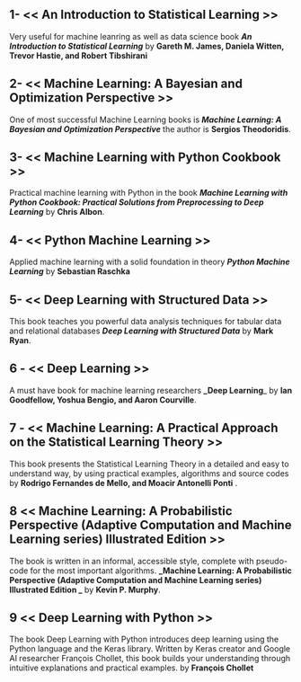 ## 1- << An Introduction to Statistical Learning >>
Very useful for machine leanring as well as data science book **_An Introduction to Statistical Learning_** by **Gareth M. James, Daniela Witten, Trevor Hastie, and Robert Tibshirani**

## 2- << Machine Learning: A Bayesian and Optimization Perspective >>
One of most successful Machine Learning books is **_Machine Learning: A Bayesian and Optimization Perspective_** the author is **Sergios Theodoridis**.

## 3- << Machine Learning with Python Cookbook >>
Practical machine learning with Python in the book **_Machine Learning with Python Cookbook: Practical Solutions from Preprocessing to Deep Learning_** by **Chris Albon**.

## 4- << Python Machine Learning >>
Applied machine learning with a solid foundation in theory **_Python Machine Learning_** by **Sebastian Raschka**

## 5- << Deep Learning with Structured Data >>
This book teaches you powerful data analysis techniques for tabular data and relational databases **_Deep Learning with Structured Data_** by **Mark Ryan**.

## 6 - << Deep Learning >>
A must have book for machine learning researchers **_Deep Learning**_ by **Ian Goodfellow, Yoshua Bengio, and Aaron Courville**.

## 7 - << Machine Learning: A Practical Approach on the Statistical Learning Theory >>
This book presents the Statistical Learning Theory in a detailed and easy to understand way, by using practical examples, algorithms and source codes by **Rodrigo Fernandes de Mello, and Moacir Antonelli Ponti** .


## 8 << Machine Learning: A Probabilistic Perspective (Adaptive Computation and Machine Learning series) Illustrated Edition >>

The book is written in an informal, accessible style, complete with pseudo-code for the most important algorithms. **_Machine Learning: A Probabilistic Perspective (Adaptive Computation and Machine Learning series) Illustrated Edition
_** by **Kevin P. Murphy**.


## 9 << Deep Learning with Python >>

The book Deep Learning with Python introduces deep learning using the Python language and the Keras library. Written by Keras creator and Google AI researcher François Chollet, this book builds your understanding through intuitive explanations and practical examples. by **François Chollet**
